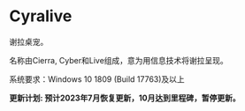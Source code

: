 # Cyralive
谢拉桌宠。

名称由Cierra, Cyber和Live组成，意为用信息技术将谢拉呈现。

系统要求：Windows 10 1809 (Build 17763)及以上

**更新计划: 预计2023年7月恢复更新，10月达到里程碑，暂停更新。**
